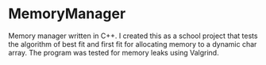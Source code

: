 # MemoryManager
Memory manager written in C++. I created this as a school project that tests the algorithm of best fit and first fit for allocating memory to a dynamic char array. 
The program was tested for memory leaks using Valgrind.
